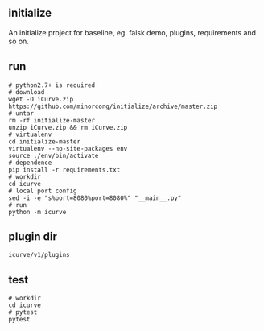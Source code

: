 initialize
---

An initialize project for baseline, eg. falsk demo, plugins, requirements and so on.

## run

```
# python2.7+ is required
# download
wget -O iCurve.zip https://github.com/minorcong/initialize/archive/master.zip
# untar
rm -rf initialize-master
unzip iCurve.zip && rm iCurve.zip
# virtualenv
cd initialize-master
virtualenv --no-site-packages env
source ./env/bin/activate
# dependence
pip install -r requirements.txt
# workdir
cd icurve
# local port config
sed -i -e "s%port=8080%port=8080%" "__main__.py"
# run
python -m icurve
```

## plugin dir

```
icurve/v1/plugins
```

## test

```
# workdir
cd icurve
# pytest
pytest
```